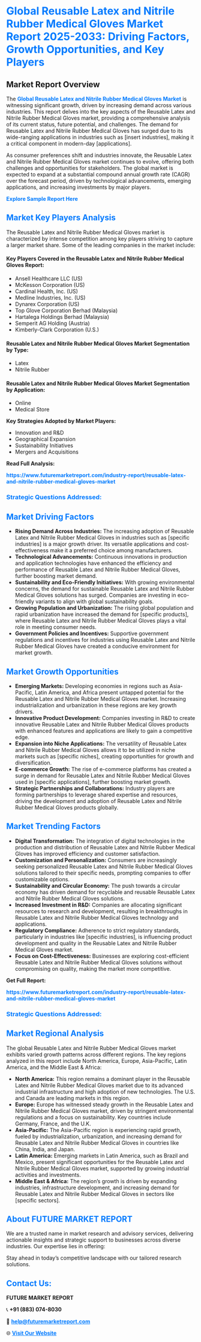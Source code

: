 <h1 style="color: #007BFF;">Global Reusable Latex and Nitrile Rubber Medical Gloves Market Report 2025-2033: Driving Factors, Growth Opportunities, and Key Players</h1>

<section id="overview">
<h2>Market Report Overview</h2>
<p>The <a href="https://www.futuremarketreport.com/industry-report/reusable-latex-and-nitrile-rubber-medical-gloves-market" style="color: #007BFF; text-decoration: none;"><strong>Global Reusable Latex and Nitrile Rubber Medical Gloves Market</strong></a> is witnessing significant growth, driven by increasing demand across various industries. This report delves into the key aspects of the Reusable Latex and Nitrile Rubber Medical Gloves market, providing a comprehensive analysis of its current status, future potential, and challenges. The demand for Reusable Latex and Nitrile Rubber Medical Gloves has surged due to its wide-ranging applications in industries such as [insert industries], making it a critical component in modern-day [applications].</p>
<p>As consumer preferences shift and industries innovate, the Reusable Latex and Nitrile Rubber Medical Gloves market continues to evolve, offering both challenges and opportunities for stakeholders. The global market is expected to expand at a substantial compound annual growth rate (CAGR) over the forecast period, driven by technological advancements, emerging applications, and increasing investments by major players.</p>
</section>

<section id="overview">
<p><a href="https://www.futuremarketreport.com/request-sample/reportId=37234" style="color: #007BFF; text-decoration: none;"><strong>Explore Sample Report Here</strong></a></p>
</section>

<section id="key-players">
<h2 style="color: #007BFF;">Market Key Players Analysis</h2>
<p>The Reusable Latex and Nitrile Rubber Medical Gloves market is characterized by intense competition among key players striving to capture a larger market share. Some of the leading companies in the market include:</p>
<h4>Key Players Covered in the Reusable Latex and Nitrile Rubber Medical Gloves Report:</h4>
<ul><li>Ansell Healthcare LLC (US)</li><li>McKesson Corporation (US)</li><li>Cardinal Health, Inc. (US)</li><li>Medline Industries, Inc. (US)</li><li>Dynarex Corporation (US)</li><li>Top Glove Corporation Berhad (Malaysia)</li><li>Hartalega Holdings Berhad (Malaysia)</li><li>Semperit AG Holding (Austria)</li><li>Kimberly-Clark Corporation (U.S.)</li></ul>
<h4>Reusable Latex and Nitrile Rubber Medical Gloves Market Segmentation by Type:</h4>
<ul><li>Latex</li><li>Nitrile Rubber</li></ul>

<h4>Reusable Latex and Nitrile Rubber Medical Gloves Market Segmentation by Application:</h4>
<ul><li>Online</li><li>Medical Store</li></ul>
<p><strong>Key Strategies Adopted by Market Players:</strong></p>
<ul>
<li>Innovation and R&D</li>
<li>Geographical Expansion</li>
<li>Sustainability Initiatives</li>
<li>Mergers and Acquisitions</li>
</ul>
</section>

<section>
<p><strong>Read Full Analysis: </strong></p><a href="https://www.futuremarketreport.com/industry-report/reusable-latex-and-nitrile-rubber-medical-gloves-market" style="color: #007BFF; text-decoration: none;"><strong>https://www.futuremarketreport.com/industry-report/reusable-latex-and-nitrile-rubber-medical-gloves-market</strong></a>
<h3 style="color: #007BFF;">Strategic Questions Addressed:</h3>
</section>

<section id="driving-factors">
<h2 style="color: #007BFF;">Market Driving Factors</h2>
<ul>
<li><strong>Rising Demand Across Industries:</strong> The increasing adoption of Reusable Latex and Nitrile Rubber Medical Gloves in industries such as [specific industries] is a major growth driver. Its versatile applications and cost-effectiveness make it a preferred choice among manufacturers.</li>
<li><strong>Technological Advancements:</strong> Continuous innovations in production and application technologies have enhanced the efficiency and performance of Reusable Latex and Nitrile Rubber Medical Gloves, further boosting market demand.</li>
<li><strong>Sustainability and Eco-Friendly Initiatives:</strong> With growing environmental concerns, the demand for sustainable Reusable Latex and Nitrile Rubber Medical Gloves solutions has surged. Companies are investing in eco-friendly variants to align with global sustainability goals.</li>
<li><strong>Growing Population and Urbanization:</strong> The rising global population and rapid urbanization have increased the demand for [specific products], where Reusable Latex and Nitrile Rubber Medical Gloves plays a vital role in meeting consumer needs.</li>
<li><strong>Government Policies and Incentives:</strong> Supportive government regulations and incentives for industries using Reusable Latex and Nitrile Rubber Medical Gloves have created a conducive environment for market growth.</li>
</ul>
</section>

<section id="growth-opportunities">
<h2 style="color: #007BFF;">Market Growth Opportunities</h2>
<ul>
<li><strong>Emerging Markets:</strong> Developing economies in regions such as Asia-Pacific, Latin America, and Africa present untapped potential for the Reusable Latex and Nitrile Rubber Medical Gloves market. Increasing industrialization and urbanization in these regions are key growth drivers.</li>
<li><strong>Innovative Product Development:</strong> Companies investing in R&D to create innovative Reusable Latex and Nitrile Rubber Medical Gloves products with enhanced features and applications are likely to gain a competitive edge.</li>
<li><strong>Expansion into Niche Applications:</strong> The versatility of Reusable Latex and Nitrile Rubber Medical Gloves allows it to be utilized in niche markets such as [specific niches], creating opportunities for growth and diversification.</li>
<li><strong>E-commerce Growth:</strong> The rise of e-commerce platforms has created a surge in demand for Reusable Latex and Nitrile Rubber Medical Gloves used in [specific applications], further boosting market growth.</li>
<li><strong>Strategic Partnerships and Collaborations:</strong> Industry players are forming partnerships to leverage shared expertise and resources, driving the development and adoption of Reusable Latex and Nitrile Rubber Medical Gloves products globally.</li>
</ul>
</section>

<section id="trending-factors">
<h2 style="color: #007BFF;">Market Trending Factors</h2>
<ul>
<li><strong>Digital Transformation:</strong> The integration of digital technologies in the production and distribution of Reusable Latex and Nitrile Rubber Medical Gloves has improved efficiency and customer satisfaction.</li>
<li><strong>Customization and Personalization:</strong> Consumers are increasingly seeking personalized Reusable Latex and Nitrile Rubber Medical Gloves solutions tailored to their specific needs, prompting companies to offer customizable options.</li>
<li><strong>Sustainability and Circular Economy:</strong> The push towards a circular economy has driven demand for recyclable and reusable Reusable Latex and Nitrile Rubber Medical Gloves solutions.</li>
<li><strong>Increased Investment in R&D:</strong> Companies are allocating significant resources to research and development, resulting in breakthroughs in Reusable Latex and Nitrile Rubber Medical Gloves technology and applications.</li>
<li><strong>Regulatory Compliance:</strong> Adherence to strict regulatory standards, particularly in industries like [specific industries], is influencing product development and quality in the Reusable Latex and Nitrile Rubber Medical Gloves market.</li>
<li><strong>Focus on Cost-Effectiveness:</strong> Businesses are exploring cost-efficient Reusable Latex and Nitrile Rubber Medical Gloves solutions without compromising on quality, making the market more competitive.</li>
</ul>
</section>

<section>
<p><strong>Get Full Report: </strong></p><a href="https://www.futuremarketreport.com/industry-report/reusable-latex-and-nitrile-rubber-medical-gloves-market" style="color: #007BFF; text-decoration: none;"><strong>https://www.futuremarketreport.com/industry-report/reusable-latex-and-nitrile-rubber-medical-gloves-market</strong></a>
<h3 style="color: #007BFF;">Strategic Questions Addressed:</h3>
</section>


<section id="regional-analysis">
<h2 style="color: #007BFF;">Market Regional Analysis</h2>
<p>The global Reusable Latex and Nitrile Rubber Medical Gloves market exhibits varied growth patterns across different regions. The key regions analyzed in this report include North America, Europe, Asia-Pacific, Latin America, and the Middle East & Africa:</p>
<ul>
<li><strong>North America:</strong> This region remains a dominant player in the Reusable Latex and Nitrile Rubber Medical Gloves market due to its advanced industrial infrastructure and high adoption of new technologies. The U.S. and Canada are leading markets in this region.</li>
<li><strong>Europe:</strong> Europe has witnessed steady growth in the Reusable Latex and Nitrile Rubber Medical Gloves market, driven by stringent environmental regulations and a focus on sustainability. Key countries include Germany, France, and the U.K.</li>
<li><strong>Asia-Pacific:</strong> The Asia-Pacific region is experiencing rapid growth, fueled by industrialization, urbanization, and increasing demand for Reusable Latex and Nitrile Rubber Medical Gloves in countries like China, India, and Japan.</li>
<li><strong>Latin America:</strong> Emerging markets in Latin America, such as Brazil and Mexico, present significant opportunities for the Reusable Latex and Nitrile Rubber Medical Gloves market, supported by growing industrial activities and investments.</li>
<li><strong>Middle East & Africa:</strong> The region’s growth is driven by expanding industries, infrastructure development, and increasing demand for Reusable Latex and Nitrile Rubber Medical Gloves in sectors like [specific sectors].</li>
</ul>
</section>

<footer>
<h2 style="color: #007BFF;">About FUTURE MARKET REPORT</h2>
<p>We are a trusted name in market research and advisory services, delivering actionable insights and strategic support to businesses across diverse industries. Our expertise lies in offering:</p>

<p>Stay ahead in today’s competitive landscape with our tailored research solutions.</p>

<h2 style="color: #007BFF;">Contact Us:</h2>
<p><strong>FUTURE MARKET REPORT</strong></p>
<p>📞 <strong>+91 (883) 074-8030</strong></p>
<p>📧 <strong><a href="mailto:help@futuremarketreport.com" style="color: #007BFF;">help@futuremarketreport.com</a></strong></p>
<p>🌐 <strong><a href="https://www.futuremarketreport.com/" style="color: #007BFF;">Visit Our Website</a></strong></p>
</footer>
